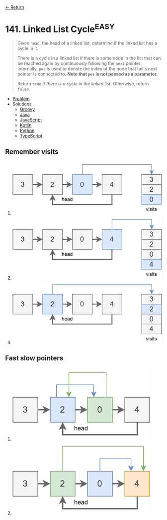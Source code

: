 [&larr; Return](https://hanggrian.github.io/grind-leetcode/)

# 141. Linked List Cycle<sup>EASY</sup>

> Given `head`, the head of a linked list, determine if the linked list has a
  cycle in it.
>
> There is a cycle in a linked list if there is some node in the list that can
  be reached again by continuously following the `next` pointer. Internally,
  `pos` is used to denote the index of the node that tail's next pointer is
  connected to. **Note that `pos` is not passed as a parameter.**
>
> Return `true` *if there is a cycle in the linked list.* Otherwise, return
  `false`.

- [Problem](https://leetcode.com/problems/linked-list-cycle/)
- Solutions
  - [Groovy](https://github.com/hanggrian/grind-leetcode/blob/main/groovy/src/main/groovy/problems101_200/LinkedListCycle.groovy)
  - [Java](https://github.com/hanggrian/grind-leetcode/blob/main/java/src/main/java/problems101_200/LinkedListCycle.java)
  - [JavaScript](https://github.com/hanggrian/grind-leetcode/blob/main/javascript/src/problems101_200/linked-list-cycle.js)
  - [Kotlin](https://github.com/hanggrian/grind-leetcode/blob/main/kotlin/src/main/kotlin/problems101_200/LinkedListCycle.kt)
  - [Python](https://github.com/hanggrian/grind-leetcode/blob/main/python/src/problems101_200/linked_list_cycle.py)
  - [TypeScript](https://github.com/hanggrian/grind-leetcode/blob/main/typescript/src/problems101_200/linked-list-cycle.ts)

## Remember visits

1.  ![](https://github.com/hanggrian/grind-leetcode/raw/assets/problems101_200/linked-list-cycle1_1.svg)
1.  ![](https://github.com/hanggrian/grind-leetcode/raw/assets/problems101_200/linked-list-cycle1_2.svg)
1.  ![](https://github.com/hanggrian/grind-leetcode/raw/assets/problems101_200/linked-list-cycle1_3.svg)

## Fast slow pointers

1.  ![](https://github.com/hanggrian/grind-leetcode/raw/assets/problems101_200/linked-list-cycle2_1.svg)
1.  ![](https://github.com/hanggrian/grind-leetcode/raw/assets/problems101_200/linked-list-cycle2_2.svg)
